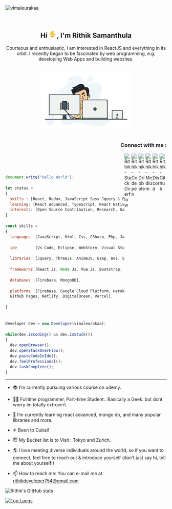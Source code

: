 <p align="left"> <img src="https://komarev.com/ghpvc/?username=vimaleurakaa&color=brightgreen" alt="vimaleurakaa" /> </p><br>
<h2 align="center">Hi <img src="https://github.com/code2rithik/code2rithik/blob/main/wave-animated.gif" width="25px">, I'm Rithik Samanthula</h2>
<p align="center">Courteous and enthusiastic, I am interested in ReactJS and everything in its orbit. I recently began to be fascinated by web programming, e.g. developing Web Apps and building websites.</p>

<p align="center">
<br><img src="https://github.com/code2rithik/code2rithik/blob/main/dev.gif" width="280px"><br><br>
</p>

<h3 align="right">Connect with me :</h3>

<a href="https://www.github.com/code2rithik/" target="_blank">
  <img align="right" alt="Rithik - Github" width="22px" src="http://iconsetc.com/icons-watermarks/flat-rounded-square-white-on-black/social-media/social-media_github/social-media_github_flat-rounded-square-white-on-black_512x512.png"/>
</a>
<a href="https://discord.gg/AFg7tK4gtk" target="_blank">
  <img align="right" alt="Rithik - Discord" width="22px" src="https://www.freepnglogos.com/uploads/discord-logo-png/discord-logo-logodownload-download-logotipos-1.png"/>
</a>
<a href="https://rithikjs.medium.com/" target="_blank">
  <img align="right"  alt="Rithik - Medium" src="https://upload.wikimedia.org/wikipedia/commons/thumb/e/ec/Medium_logo_Monogram.svg/1200px-Medium_logo_Monogram.svg.png" width="22px">
</a>
<a href="https://www.dribbble.com/code2rithik/" target="_blank">
  <img align="right" alt="Rithik - Dribbble" width="22px" src="https://seeklogo.com/images/D/dribbble-logo-143FF96D65-seeklogo.com.png"/>
</a>
<a href="https://codepen.io/code2rithik" target="_blank">
  <img align="right" alt="Rithik - Codepen" width="22px" src="https://img.icons8.com/windows/64/000000/codepen.png"/>
</a>
<a href="https://stackoverflow.com/users/15028773/rithik-samanthula?tab=profile" target="_blank">
  <img align="right" alt="Rithik - StackOverflow" width="22px" src="https://upload.wikimedia.org/wikipedia/commons/thumb/e/ef/Stack_Overflow_icon.svg/768px-Stack_Overflow_icon.svg.png"/>
</a>
<br/>
<br/>

```js

document.write("Hello World");

let status =
{
  skills : [React, Redux, JavaScript Sass Jquery & Firebase],
  learning: [React Advanced, TypeScript, React Native, MongoDB, NodeJS, ExpressJS, SparkAR],
  interests: [Open Source Contribution, Research, Games, Unity, Ar - Vr]
}

const skills =
{
  languages :[JavaScript, Html, Css, CSharp, Php, Java],

  ide       :[Vs Code, Eclipse, WebStorm, Visual Studio, Android Studio, Sublime, Notepad++],

  libraries :[Jquery, ThreeJs, AnimeJS, Gsap, Aos, SlickJS, Parcel, Gatsby, Webpack],

  frameworks:[React Js, Node Js, Vue Js, Bootstrap, Ionic, Framework7, ReactStrap, MaterialUI],

  databases :[Firebase, MongoDB],

  platforms :[Firebase, Google Cloud Platform, Heroku, Amazon Web Services,
  Github Pages, Netlify, DigitalOcean, Vercel],

}


Developer dev = new Developer(vimaleurakaa);

while(dev.isCoding() && dev.isStuck())
{
  dev.openBrowser();
  dev.openStackOverFlow();
  dev.pasteCodeInIde();
  dev.feelProfessional();
  dev.taskComplete();
}


```

---

- 📚 I’m currently pursuing various course on udemy.
- 👨‍💻 Fulltime programmer, Part-time Student.. Basically a Geek. but dont worry im totally extrovert.
- 🌱 I’m currently learning react advanced, mongo db, and many popular libraries and more.
- ✈ Been to Dubai!
- 😇 My Bucket list is to Visit : Tokyo and Zurich.
- 🌎 I love meeting diverse individuals around the world, so if you want to connect, feel free to reach out & introduce yourself (don’t just say hi, tell me about yourself!)

- 📫 How to reach me: You can e-mail me at rithikdeveloper754@gmail.com

![Rithik's GitHub stats](https://github-readme-stats.vercel.app/api?username=code2rithik&theme=algolia&show_icons=true)
  <!-- Change the `github-readme-stats.anuraghazra1.vercel.app` to `github-readme-stats.vercel.app`  -->
[![Top Langs](https://github-readme-stats.vercel.app/api/top-langs/?username=code2rithik&langs_count=10)](https://github.com/anuraghazra/github-readme-stats)
</a>
</a>

